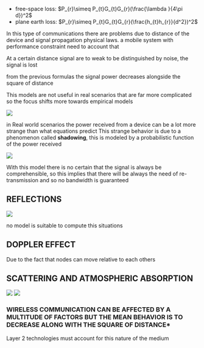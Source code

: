 

- free-space loss: $P_{r}\simeq P_{t}G_{t}G_{r}(\frac{\lambda }{4\pi d})^2$ 
- plane earth loss: $P_{r}\simeq P_{t}G_{t}G_{r}(\frac{h_{t}h_{r}}{d^2})^2$ 

In this type of communications there are problems due to distance of the device and signal propagation physical laws. a mobile system with performance constraint need to account that

At a certain distance signal are to weak to be distinguished by noise, the signal is lost

from the previous formulas the signal power decreases alongside the square of distance

This models are not useful in real scenarios that are far more complicated so the focus shifts more towards empirical models

![](Pasted%20image%2020240222162731.png)

in Real world scenarios the power received from a device can be a lot more strange than what equations predict
This strange behavior is due to a phenomenon called **shadowing**, this is modeled by a probabilistic function of the power received

![](Pasted%20image%2020240222163341.png)

With this model there is no certain that the signal is always be comprehensible, so this implies that there will be always the need of re-transmission and so no bandwidth is guaranteed 

## REFLECTIONS

![](Pasted%20image%2020240222163915.png)

no model is suitable to compute this situations

## DOPPLER EFFECT 

Due to the fact that nodes can move relative to each others

## SCATTERING AND ATMOSPHERIC ABSORPTION

![](Pasted%20image%2020240222164510.png)
![](Pasted%20image%2020240222164529.png)

### WIRELESS COMMUNICATION CAN BE AFFECTED BY A MULTITUDE OF FACTORS BUT THE MEAN BEHAVIOR IS TO DECREASE ALONG WITH THE SQUARE OF **DISTANCE***

Layer 2 technologies must account for this nature of the medium